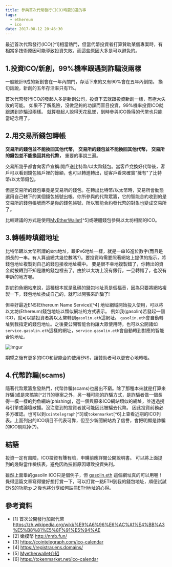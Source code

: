 ```yaml
---
title: 參與首次代幣發行(ICO)時要知道的事
tags:
  - ethereum
  - ico
date: 2017-08-12 20:46:30
---
```


最近首次代幣發行(ICO)[^1]相當熱門，但當代幣投資者打算贊助某個專案時，有相當多技術原因可能導致投資失敗，而這些原因大多是可以避免的。


## 1.投資ICO/新創，99%機率跟遇到詐騙沒兩樣

一般統計9成的新創會在一年內關門，存活下來的又有90%會在五年內倒閉。
換句話說，新創的五年存活率只有1%。

首次代幣發行ICO的發起人多是新創公司，投資下去就跟投資新創一樣，有極大失敗的可能。
如果不了解風險，沒做足夠的功課而盲目投資，99%機率投資ICO就跟遇到詐騙沒兩樣。
就算發起人說得天花亂墜，到時參與ICO換得的代幣也只能當紀念用了。


## 2.用交易所錢包轉帳

**交易所的錢包並不能換回其他代幣，**
**交易所的錢包並不能換回其他代幣，**
**交易所的錢包並不能換回其他代幣，**
重要的事說三遍。

交易所幾乎都會向客戶宣稱:開戶送比特幣/以太幣錢包。當客戶兌換好代幣後，客戶可以看到錢包帳戶裡的餘額，也可以轉進轉出，從客戶看來確實"擁有"了比特幣/以太幣錢包。

但是交易所的錢包畢竟是交易所的錢包。在轉出比特幣/以太幣時，交易所會動態選用自己轄下的某個錢包帳號出帳。你所參與的代幣眾籌，它的智能合約收到的是交易所的錢包帳號而不是你的錢包帳號，所以智能合約發代幣的對象也變成交易所了。

比較建議的方式是使用[MyEtherWallet](https://www.myetherwallet.com/)[^5]或硬體錢包參與以太坊相關的ICO。

## 3.轉帳時填錯地址

比特幣跟以太幣所謂的`錢包`地址，跟IPv6地址一樣，就是一串16進位數字(而且是頗長的一串。有人算過總共幾位數嗎?)。要投資時需要照著網站上提供的指示，將錢包地址複製到自己的錢包接收地址欄中。
要是很不幸地複製錯了，你轉出的資金就被轉到不知是誰的錢包裡去了。由於以太坊上沒有銀行，一旦轉錯了，也沒有申訴的地方喔。

對於釣魚網站來說，這種根本就是亂碼的錢包地址真是個福音，因為只要將網站複製一下，錢包地址換成自己的，就可以開張來詐騙了!

但幸好最近ENS(Ethereum Name Service)[^4] 地址網域開始投入使用，可以將以太坊(Ethereum)錢包地址以類似網址的方式表示。
例如我(gasolin)若發起一個ICO，就可以請投資者將以太幣轉到`gasolin.eth`這網址。
`gasolin.eth`會自動轉址到我指定的錢包地址。之後要公開智能合約讓大眾使用時，也可以公開諸如`service.gasolin.eth`這樣的網址，`service.gasolin.eth`會自動轉到對應的智能合約地址。

![Imgur](http://i.imgur.com/nkbbryCm.png)

期望之後有更多的ICO和智能合約使用ENS，讓贊助者可以更安心地轉帳。


## 4.代幣詐騙(scams)

隨著代幣眾籌愈發熱門，代幣詐騙(scams)也層出不窮。除了那種本來就是打算來詐騙(或是來搞笑[^2]?)的專案之外，另一種可能的詐騙方式，是詐騙者做一個長得一模一樣的釣魚網站(phishing)，選一個與原來ICO網站類似的網址，並透過搜尋引擎或論壇散播。沒注意到的投資者就可能因此被騙去代幣。
因此投資前務必多方確認。也可以到`cointelegraph`[^3]或`tokenmarket`[^6]上查看近期的ICO列表。上面列出的ICO項目不代表可靠，但至少新聞網站為了信譽，會把明顯是詐騙的ICO剔除掉(?)。


## 結語

投資一定有風險，ICO投資有賺有賠，申購前應詳閱公開說明書。
可以將上面提到的幾點當作檢核表，避免因為技術原因導致投資失利。

雖然上面舉的gasolin ICO只是個例子，但 [gasolin.eth](https://etherscan.io/enslookup?q=gasolin.eth) 這個網址真的可以用喔！
覺得這篇文章寫得蠻好想打賞一下，可以打賞一點ETH到我的錢包地址，順便試試ENS的功能:p
之後也將分享如何註冊ETH地址的心得。


## 參考資料

* [1] 首次公開發行加密代幣 https://zh.wikipedia.org/wiki/%E9%A6%96%E6%AC%A1%E4%BB%A3%E5%B8%81%E5%8F%91%E5%94%AE
* [2] 嫩模幣 http://nmb.fun/
* [3] https://cointelegraph.com/ico-calendar
* [4] https://registrar.ens.domains/
* [5] [Myetherwallet介紹](http://blockcast.it/2017/05/27/eth-and-eth-token-wallet-series-myetherwallet/)
* [6] https://tokenmarket.net/ico-calendar
